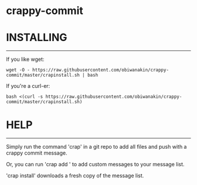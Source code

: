 # crappy-commit

# INSTALLING
----------------------------------------
If you like wget:

    wget -O - https://raw.githubusercontent.com/obiwanakin/crappy-commit/master/crapinstall.sh | bash

If you're a curl-er:

    bash <(curl -s https://raw.githubusercontent.com/obiwanakin/crappy-commit/master/crapinstall.sh)


# HELP
----------------------------------------
Simply run the command 'crap' in a git repo to add all files and push with a crappy commit message.


Or, you can run 'crap add <INSERT MESSAGE HERE>' to add custom messages to your message list.


'crap install' downloads a fresh copy of the message list.


